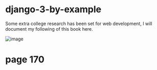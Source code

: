 # django-3-by-example
Some extra college research has been set for web development, I will document my following of this book here.

![image](https://user-images.githubusercontent.com/56073739/105164225-c7843e80-5b0c-11eb-9025-28bd8963e01c.png)

# page 170